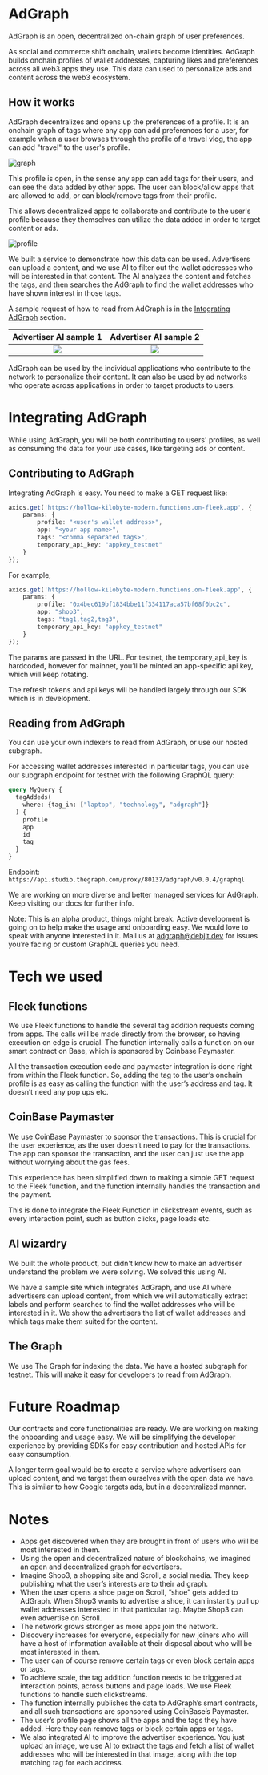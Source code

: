 # AdGraph

AdGraph is an open, decentralized on-chain graph of user preferences.

As social and commerce shift onchain, wallets become identities. AdGraph builds onchain profiles of wallet addresses, capturing likes and preferences across all web3 apps they use. This data can used to personalize ads and content across the web3 ecosystem.

## How it works

AdGraph decentralizes and opens up the preferences of a profile. It is an onchain graph of tags where any app can add preferences for a user, for example when a user browses through the profile of a travel vlog, the app can add "travel" to the user's profile.

![graph](screenshots/graph.png)

This profile is open, in the sense any app can add tags for their users, and can see the data added by other apps. The user can block/allow apps that are allowed to add, or can block/remove tags from their profile.

This allows decentralized apps to collaborate and contribute to the user's profile because they themselves can utilize the data added in order to target content or ads.

![profile](screenshots/profile.png)

We built a service to demonstrate how this data can be used. Advertisers can upload a content, and we use AI to filter out the wallet addresses who will be interested in that content. The AI analyzes the content and fetches the tags, and then searches the AdGraph to find the wallet addresses who have shown interest in those tags.

A sample request of how to read from AdGraph is in the [Integrating AdGraph](#integrating-adgraph) section.

Advertiser AI sample 1   |  Advertiser AI sample 2
:-------------------------:|:-------------------------:
![](screenshots/ai.png)  |  ![](screenshots/ai2.png)

AdGraph can be used by the individual applications who contribute to the network to personalize their content. It can also be used by ad networks who operate across applications in order to target products to users.

# Integrating AdGraph

While using AdGraph, you will be both contributing to users' profiles, as well as consuming the data for your use cases, like targeting ads or content.

## Contributing to AdGraph

Integrating AdGraph is easy. You need to make a GET request like:

```ts
axios.get('https://hollow-kilobyte-modern.functions.on-fleek.app', {
    params: {
        profile: "<user's wallet address>",
        app: "<your app name>",
        tags: "<comma separated tags>",
        temporary_api_key: "appkey_testnet"
    }
});
```

For example,

```ts
axios.get('https://hollow-kilobyte-modern.functions.on-fleek.app', {
    params: {
        profile: "0x4bec619bf1834bbe11f334117aca57bf68f0bc2c",
        app: "shop3",
        tags: "tag1,tag2,tag3",
        temporary_api_key: "appkey_testnet"
    }
});
```

The params are passed in the URL. For testnet, the temporary_api_key is hardcoded, however for mainnet, you’ll be minted an app-specific api key, which will keep rotating.

The refresh tokens and api keys will be handled largely through our SDK which is in development.

## Reading from AdGraph

You can use your own indexers to read from AdGraph, or use our hosted subgraph.

For accessing wallet addresses interested in particular tags, you can use our subgraph endpoint for testnet with the following GraphQL query:

```graphql
query MyQuery {
  tagAddeds(
    where: {tag_in: ["laptop", "technology", "adgraph"]}
  ) {
    profile
    app
    id
    tag
  }
}
```

Endpoint: `https://api.studio.thegraph.com/proxy/80137/adgraph/v0.0.4/graphql`

We are working on more diverse and better managed services for AdGraph. Keep visiting our docs for further info.

Note: This is an alpha product, things might break. Active development is going on to help make the usage and onboarding easy. We would love to speak with anyone interested in it. Mail us at [adgraph@debjit.dev](mailto:adgraph@debjit.dev) for issues you’re facing or custom GraphQL queries you need.

# Tech we used

## Fleek functions

We use Fleek functions to handle the several tag addition requests coming from apps. The calls will be made directly from the browser, so having execution on edge is crucial. The function internally calls a function on our smart contract on Base, which is sponsored by Coinbase Paymaster.

All the transaction execution code and paymaster integration is done right from within the Fleek function. So, adding the tag to the user’s onchain profile is as easy as calling the function with the user’s address and tag. It doesn’t need any pop ups etc.

## CoinBase Paymaster

We use CoinBase Paymaster to sponsor the transactions. This is crucial for the user experience, as the user doesn’t need to pay for the transactions. The app can sponsor the transaction, and the user can just use the app without worrying about the gas fees.

This experience has been simplified down to making a simple GET request to the Fleek function, and the function internally handles the transaction and the payment.

This is done to integrate the Fleek Function in clickstream events, such as every interaction point, such as button clicks, page loads etc.

## AI wizardry

We built the whole product, but didn't know how to make an advertiser understand the problem we were solving. We solved this using AI.

We have a sample site which integrates AdGraph, and use AI where advertisers can upload content, from which we will automatically extract labels and perform searches to find the wallet addresses who will be interested in it. We show the advertisers the list of wallet addresses and which tags make them suited for the content.

## The Graph

We use The Graph for indexing the data. We have a hosted subgraph for testnet. This will make it easy for developers to read from AdGraph.

# Future Roadmap

Our contracts and core functionalities are ready. We are working on making the onboarding and usage easy. We will be simplifying the developer experience by providing SDKs for easy contribution and hosted APIs for easy consumption.

A longer term goal would be to create a service where advertisers can upload content, and we target them ourselves with the open data we have. This is similar to how Google targets ads, but in a decentralized manner.

# Notes
- Apps get discovered when they are brought in front of users who will be most interested in them.
- Using the open and decentralized nature of blockchains, we imagined an open and decentralized graph for advertisers.
- Imagine Shop3, a shopping site and Scroll, a social media. They keep publishing what the user’s interests are to their ad graph.
- When the user opens a shoe page on Scroll, “shoe” gets added to AdGraph. When Shop3 wants to advertise a shoe, it can instantly pull up wallet addresses interested in that particular tag. Maybe Shop3 can even advertise on Scroll.
- The network grows stronger as more apps join the network.
- Discovery increases for everyone, especially for new joiners who will have a host of information available at their disposal about who will be most interested in them.
- The user can of course remove certain tags or even block certain apps or tags.
- To achieve scale, the tag addition function needs to be triggered at interaction points, across buttons and page loads. We use Fleek functions to handle such clickstreams.
- The function internally publishes the data to AdGraph’s smart contracts, and all such transactions are sponsored using CoinBase’s Paymaster.
- The user’s profile page shows all the apps and the tags they have added. Here they can remove tags or block certain apps or tags.
- We also integrated AI to improve the advertiser experience. You just upload an image, we use AI to extract the tags and fetch a list of wallet addresses who will be interested in that image, along with the top matching tag for each address.